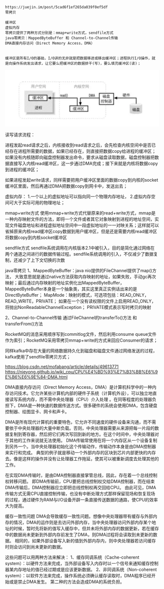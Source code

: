 ```aidl


https://juejin.im/post/5cad6f1ef265da039f0ef5df
零拷贝

缓冲区
虚拟内存
零拷贝提供了两种方式分别是：mmap+write方式，sendfile方式
java零拷贝：MappedByteBuffer 和 Channel-to-Channel传输
DMA直接内存访问（Direct Memory Access，DMA）


缓冲区是所有I/O的基础，I/O讲的无非就是把数据移进或移出缓冲区；进程执行I/O操作，就是向操作系统发出请求，让它要么把缓冲区的数据排干(写)，要么填充缓冲区(读)；
```

![进程读取数据流程](../../../quickstart-document/doc/interview/image/iobuffer.png "ReferencePicture")

读写请求流程：

进程发起read请求之后，内核接收到read请求之后，会先检查内核空间中是否已经存在进程所需要的数据，如果已经存在，则直接把数据copy给进程的缓冲区；如果没有内核随即向磁盘控制器发出命令，要求从磁盘读取数据，磁盘控制器把数据直接写入内核read缓冲区，这一步通过DMA完成；接下来就是内核将数据copy到进程的缓冲区；

如果进程发起write请求，同样需要把用户缓冲区里面的数据copy到内核的socket缓冲区里面，然后再通过DMA把数据copy到网卡中，发送出去；


虚拟内存：
1.一个以上的虚拟地址可以指向同一个物理内存地址，
2.虚拟内存空间可大于实际可用的物理地址；



mmap+write方式
使用mmap+write方式代替原来的read+write方式，mmap是一种内存映射文件的方法，即将一个文件或者其它对象映射到进程的地址空间，实现文件磁盘地址和进程虚拟地址空间中一段虚拟地址的一一对映关系；这样就可以省掉原来内核read缓冲区copy数据到用户缓冲区，但是还是需要内核read缓冲区将数据copy到内核socket缓冲区


sendfile方式
sendfile系统调用在内核版本2.1中被引入，目的是简化通过网络在两个通道之间进行的数据传输过程。sendfile系统调用的引入，不仅减少了数据复制，还减少了上下文切换的次数


java零拷贝
1、MappedByteBuffer：java nio提供的FileChannel提供了map()方法，
大致意思就是通过native方法获取内存映射的地址，如果失败，手动gc再次映射；最后通过内存映射的地址实例化出MappedByteBuffer，MappedByteBuffer本身是一个抽象类，其实这里真正实例话出来的是DirectByteBuffer；
MapMode：映射的模式，可选项包括：READ_ONLY，READ_WRITE，PRIVATE；
如果在一个没有读权限的文件上启用READ_ONLY，将抛出NonReadableChannelException；
PRIVATE模式表示写时拷贝的映射

2、Channel-to-Channel传输
通过FileChannel的transferTo()方法 和 transferFrom()方法


RocketMQ的消息采用顺序写到commitlog文件，然后利用consume queue文件作为索引；RocketMQ采用零拷贝mmap+write的方式来回应Consumer的请求；

同样kafka中存在大量的网络数据持久化到磁盘和磁盘文件通过网络发送的过程，kafka使用了sendfile零拷贝方式；




https://blog.csdn.net/mofabang/article/details/49613771
https://nieyong.github.io/wiki_cpu/CPU%E4%BD%93%E7%B3%BB%E6%9E%B6%E6%9E%84-DMA.html

DMA直接内存访问（Direct Memory Access，DMA）是计算机科学中的一种内存访问技术。它允许某些计算机内部的硬件子系统（计算机外设），可以独立地直接读写系统内存，而不需中央处理器（CPU）介入处理 。在同等程度的处理器负担下，DMA是一种快速的数据传送方式。很多硬件的系统会使用DMA，包含硬盘控制器、绘图显卡、网卡和声卡。

DMA是所有现代计算机的重要特色，它允许不同速度的硬件设备来沟通，而不需要依于中央处理器的大量中断负载。否则，中央处理器需要从来源把每一片段的数据复制到寄存器，然后把它们再次写回到新的地方。在这个时间中，中央处理器对于其他的工作来说就无法使用。
DMA传输常使用在将一个内存区从一个设备复制到另外一个。当中央处理器初始化这个传输动作，传输动作本身是由DMA控制器来实行和完成。
典型的例子就是移动一个外部内存的区块到芯片内部更快的内存去。像是这样的操作并没有让处理器工作拖延，使其可以被重新调度去处理其他的工作。


在实现DMA传输时，是由DMA控制器直接掌管总线，因此，存在着一个总线控制权转移问题。
即DMA传输前，CPU要把总线控制权交给DMA控制器，而在结束DMA传输后，DMA控制器应立即把总线控制权再交回给CPU。
由此可见，DMA传输方式无需CPU直接控制传输，也没有中断处理方式那样保留现场和恢复现场的过程，通过硬件为RAM与I/O设备开辟一条直接传送数据的通路，使CPU的效率大为提高。



缓存一致性问题
DMA会导致缓存一致性问题。想像中央处理器带有缓存与外部内存的情况，DMA的运作则是去访问外部内存，当中央处理器访问外部内存某个地址的时候，暂时先将新的值写入缓存中，但并未将外部内存的数据更新，若在缓存中的数据尚未更新到外部内存前发生了DMA，则DMA过程将会读取到未更新的数据。
相同的，如果外部设备写入新的值到外部内存内，则中央处理器若访问缓存时则会访问到尚未更新的数据。

这些问题可以用两种方法来解决：
1、缓存同调系统（Cache-coherent system）：以硬件方法来完成，当外部设备写入内存时以一个信号来通知缓存控制器某内存地址的值已经过期或是应该更新数据。
2、非同调系统（Non-coherent system）：以软件方法来完成，操作系统必须确认缓存读取时，DMA程序已经开始或是禁止DMA发生。
第二种的方法会造成DMA的系统负担。

